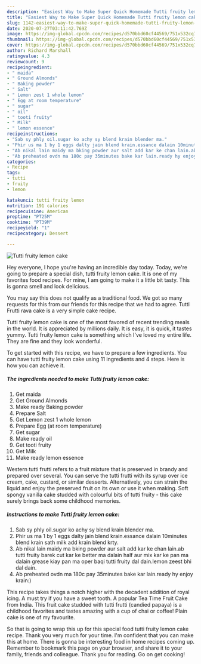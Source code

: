 ```yaml
---
description: "Easiest Way to Make Super Quick Homemade Tutti fruity lemon cake"
title: "Easiest Way to Make Super Quick Homemade Tutti fruity lemon cake"
slug: 1142-easiest-way-to-make-super-quick-homemade-tutti-fruity-lemon-cake
date: 2020-07-27T03:11:42.769Z
image: https://img-global.cpcdn.com/recipes/d570bbd60cf44569/751x532cq70/tutti-fruity-lemon-cake-recipe-main-photo.jpg
thumbnail: https://img-global.cpcdn.com/recipes/d570bbd60cf44569/751x532cq70/tutti-fruity-lemon-cake-recipe-main-photo.jpg
cover: https://img-global.cpcdn.com/recipes/d570bbd60cf44569/751x532cq70/tutti-fruity-lemon-cake-recipe-main-photo.jpg
author: Richard Marshall
ratingvalue: 4.3
reviewcount: 9
recipeingredient:
- " maida"
- " Ground Almonds"
- " Baking powder"
- " Salt"
- " Lemon zest 1 whole lemon"
- " Egg at room temperature"
- " sugar"
- " oil"
- " tooti fruity"
- " Milk"
- " lemon essence"
recipeinstructions:
- "Sab sy phly oil.sugar ko achy sy blend krain blender ma."
- "Phir us ma 1 by 1 eggs dalty jain blend krain.essance dalain 10minutes blend krain sath milk add krain blend krty."
- "Ab nikal lain maidy ma bking powder aur salt add kar ke chan lain.ab tutti fruity barek cut kar ke better ma dalain half aur mix kar ke pan ma dalain grease kiay pan ma oper baqi tutti fruity dal dain.lemon zeest bhi dal dain."
- "Ab preheated ovdn ma 180c pay 35minutes bake kar lain.ready hy enjoy krain:)"
categories:
- Recipe
tags:
- tutti
- fruity
- lemon

katakunci: tutti fruity lemon 
nutrition: 191 calories
recipecuisine: American
preptime: "PT25M"
cooktime: "PT39M"
recipeyield: "1"
recipecategory: Dessert

---
```



![Tutti fruity lemon cake](https://img-global.cpcdn.com/recipes/d570bbd60cf44569/751x532cq70/tutti-fruity-lemon-cake-recipe-main-photo.jpg)

Hey everyone, I hope you're having an incredible day today. Today, we're going to prepare a special dish, tutti fruity lemon cake. It is one of my favorites food recipes. For mine, I am going to make it a little bit tasty. This is gonna smell and look delicious.

You may say this does not qualify as a traditional food. We got so many requests for this from our friends for this recipe that we had to agree. Tutti Frutti rava cake is a very simple cake recipe.

Tutti fruity lemon cake is one of the most favored of recent trending meals in the world. It is appreciated by millions daily. It is easy, it is quick, it tastes yummy. Tutti fruity lemon cake is something which I've loved my entire life. They are fine and they look wonderful.


To get started with this recipe, we have to prepare a few ingredients. You can have tutti fruity lemon cake using 11 ingredients and 4 steps. Here is how you can achieve it.

<!--inarticleads1-->

##### The ingredients needed to make Tutti fruity lemon cake:

1. Get  maida
1. Get  Ground Almonds
1. Make ready  Baking powder
1. Prepare  Salt
1. Get  Lemon zest 1 whole lemon
1. Prepare  Egg (at room temperature)
1. Get  sugar
1. Make ready  oil
1. Get  tooti fruity
1. Get  Milk
1. Make ready  lemon essence


Western tutti frutti refers to a fruit mixture that is preserved in brandy and prepared over several. You can serve the tutti frutti with its syrup over ice cream, cake, custard, or similar desserts. Alternatively, you can strain the liquid and enjoy the preserved fruit on its own or use it when making. Soft spongy vanilla cake studded with colourful bits of tutti fruity - this cake surely brings back some childhood memories. 

<!--inarticleads2-->

##### Instructions to make Tutti fruity lemon cake:

1. Sab sy phly oil.sugar ko achy sy blend krain blender ma.
1. Phir us ma 1 by 1 eggs dalty jain blend krain.essance dalain 10minutes blend krain sath milk add krain blend krty.
1. Ab nikal lain maidy ma bking powder aur salt add kar ke chan lain.ab tutti fruity barek cut kar ke better ma dalain half aur mix kar ke pan ma dalain grease kiay pan ma oper baqi tutti fruity dal dain.lemon zeest bhi dal dain.
1. Ab preheated ovdn ma 180c pay 35minutes bake kar lain.ready hy enjoy krain:)


This recipe takes things a notch higher with the decadent addition of royal icing. A must try if you have a sweet tooth. A popular Tea Time Fruit Cake from India. This fruit cake studded with tutti frutti (candied papaya) is a childhood favorites and tastes amazing with a cup of chai or coffee! Plain cake is one of my favourite. 

So that is going to wrap this up for this special food tutti fruity lemon cake recipe. Thank you very much for your time. I'm confident that you can make this at home. There is gonna be interesting food in home recipes coming up. Remember to bookmark this page on your browser, and share it to your family, friends and colleague. Thank you for reading. Go on get cooking!
